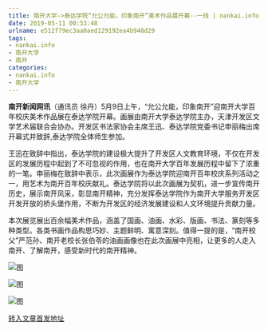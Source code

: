 ```yaml
---
title: 南开大学->泰达学院“允公允能，印象南开”美术作品展开幕--一线 | nankai.info
date: 2019-05-11 00:53:48
urlname: e512f79ec3aa0aed129192ea4b948d29
tags: 
- nankai.info
- 南开大学
- 南开
categories:
- nankai.info
- 南开大学
---
```



**南开新闻网讯**（通讯员 徐丹）5月9日上午，“允公允能，印象南开”迎南开大学百年校庆美术作品展在泰达学院开幕。画展由南开大学泰达学院主办，天津开发区文学艺术届联合会协办。开发区书法家协会主席王迅、泰达学院党委书记申丽梅出席开幕式并致辞,泰达学院全体师生参加。

王迅在致辞中指出，泰达学院的建设极大提升了开发区人文教育环境，不仅在开发区的发展历程中起到了不可忽视的作用，也在南开大学百年发展历程中留下了浓重的一笔。申丽梅在致辞中表示，此次画展作为泰达学院迎南开百年校庆系列活动之一，用艺术为南开百年校庆献礼。泰达学院将以此次画展为契机，进一步宣传南开历史，展示南开风采，彰显南开精神，充分发挥泰达学院作为南开大学服务开发区开发开放的桥头堡作用，不断为开发区的经济发展建设和人文环境提升贡献力量。

本次展览展出百余幅美术作品，涵盖了国画、油画、水彩、版画、书法、篆刻等多种类型。各类书画作品构思巧妙、主题鲜明、寓意深刻。值得一提的是，“南开校父”严范孙、南开老校长张伯苓的油画画像也在此次画展中亮相，让更多的人走入南开、了解南开，感受新时代的南开精神。



![图](http://news.nankai.edu.cn/pic/0/00/35/34/353466_642805.png)

![图](http://news.nankai.edu.cn/pic/0/00/35/34/353465_297281.png)

![图](http://news.nankai.edu.cn/pic/0/00/35/34/353464_964049.png)

[转入文章首发地址](http://news.nankai.edu.cn/zhxw/system/2019/05/11/000450254.shtml)